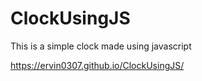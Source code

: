 # ClockUsingJS

This is a simple clock made using javascript

https://ervin0307.github.io/ClockUsingJS/
